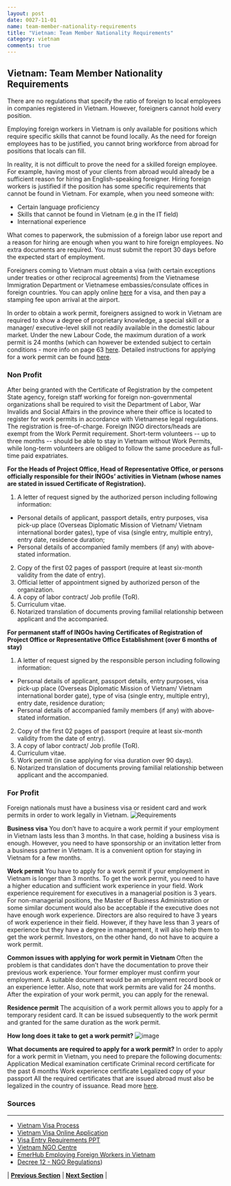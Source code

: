 ```yaml
---
layout: post
date: 0027-11-01
name: team-member-nationality-requirements
title: "Vietnam: Team Member Nationality Requirements"
category: vietnam
comments: true
---
```

## Vietnam: Team Member Nationality Requirements
There are no regulations that specify the ratio of foreign to local employees in companies registered in Vietnam. However, foreigners cannot hold every position.

Employing foreign workers in Vietnam is only available for positions which require specific skills that cannot be found locally. As the need for foreign employees has to be justified, you cannot bring workforce from abroad for positions that locals can fill. 

In reality, it is not difficult to prove the need for a skilled foreign employee. For example, having most of your clients from abroad would already be a sufficient reason for hiring an English-speaking foreigner. Hiring foreign workers is justified if the position has some specific requirements that cannot be found in Vietnam. For example, when you need someone with:
- Certain language proficiency
- Skills that cannot be found in Vietnam (e.g in the IT field)
- International experience
 
What comes to paperwork, the submission of a foreign labor use report and a reason for hiring are enough when you want to hire foreign employees. No extra documents are required. You must submit the report 30 days before the expected start of employment.
 
Foreigners coming to Vietnam must obtain a visa (with certain exceptions under treaties or other reciprocal agreements) from the Vietnamese Immigration Department or Vietnamese embassies/consulate offices in foreign countries. You can apply online [here](https://vietnamvisa.govt.vn/) for a visa, and then pay a stamping fee upon arrival at the airport.

In order to obtain a work permit, foreigners assigned to work in Vietnam are required to show a degree of proprietary knowledge, a special skill or a manager/ executive-level skill not readily available in the domestic labour market. Under the new Labour Code, the maximum duration of a work permit is 24 months (which can however be extended subject to certain conditions - more info on page 63 [here](https://www.pwc.com/vn/en/publications/2017/dbg-2017.pdf). Detailed instructions for applying for a work permit can be found [here](https://www.vietnamvisaonline.net/article/vietnam-visa-tips/vietnam-work-permit/).

### Non Profit
After being granted with the Certificate of Registration by the competent State agency, foreign staff working for foreign non-governmental organizations shall be required to visit the Department of Labor, War Invalids and Social Affairs in the province where their office is located to register for work permits in accordance with Vietnamese legal regulations. The registration is free-of-charge. Foreign INGO directors/heads are exempt from the Work Permit requirement. Short-term volunteers -- up to three months -- should be able to stay in Vietnam without Work Permits, while long-term volunteers are obliged to follow the same procedure as full-time paid expatriates.

**For the Heads of Project Office, Head of Representative Office, or persons officially responsible for their INGOs’ activities in Vietnam (whose names are stated in issued Certificate of Registration).**
1.   A letter of request signed by the authorized person including following information:
  + Personal details of applicant, passport details, entry purposes, visa pick-up place (Overseas Diplomatic Mission of Vietnam/ Vietnam international border gates), type of visa (single entry, multiple entry), entry date, residence duration;
  + Personal details of accompanied family members (if any) with above-stated information.
2.   Copy of the first 02 pages of passport (require at least six-month validity from the date of entry).
3.  Official letter of appointment signed by authorized person of the organization.
4.   A copy of labor contract/ Job profile (ToR).
5.   Curriculum vitae.
6.   Notarized translation of documents proving familial relationship between applicant and the accompanied.

**For permanent staff of INGOs having Certificates of Registration of Project Office or Representative Office Establishment (over 6 months of stay)**
1. A letter of request signed by the responsible person including following information:
  + Personal details of applicant, passport details, entry purposes, visa pick-up place (Overseas Diplomatic Mission of Vietnam/ Vietnam international border gate), type of visa (single entry, multiple entry), entry date, residence duration;
  + Personal details of accompanied family members (if any) with above-stated information.
2.   Copy of the first 02 pages of passport (require at least six-month validity from the date of entry).
3.  A copy of labor contract/ Job profile (ToR).
4. Curriculum vitae.
5. Work permit (in case applying for visa duration over 90 days).
6. Notarized translation of documents proving familial relationship between applicant and the accompanied.

### For Profit
Foreign nationals must have a business visa or resident card and work permits in order to work legally in Vietnam.
![Requirements](https://github.com/jwellsqu/global-blockchain-compliance-hub/blob/master/table1.png?raw=true "Requirements")

**Business visa**
You don’t have to acquire a work permit if your employment in Vietnam lasts less than 3 months. In that case, holding a business visa is enough. However, you need to have sponsorship or an invitation letter from a business partner in Vietnam. It is a convenient option for staying in Vietnam for a few months.
 
**Work permit**
You have to apply for a work permit if your employment in Vietnam is longer than 3 months. To get the work permit, you need to have a higher education and sufficient work experience in your field. Work experience requirement for executives in a managerial position is 3 years. For non-managerial positions, the Master of Business Administration or some similar document would also be acceptable if the executive does not have enough work experience. Directors are also required to have 3 years of work experience in their field. However, if they have less than 3 years of experience but they have a degree in management, it will also help them to get the work permit. Investors, on the other hand, do not have to acquire a work permit.
 
**Common issues with applying for work permit in Vietnam**
Often the problem is that candidates don’t have the documentation to prove their previous work experience. Your former employer must confirm your employment. A suitable document would be an employment record book or an experience letter. Also, note that work permits are valid for 24 months. After the expiration of your work permit, you can apply for the renewal.
 
**Residence permit**
The acquisition of a work permit allows you to apply for a temporary resident card. It can be issued subsequently to the work permit and granted for the same duration as the work permit.
 
**How long does it take to get a work permit?**
![image](https://emerhub.com/wp-content/uploads/Work-Permit-Acquisition-Timeline-Vietnam-2-1.jpg "IMAGE")

**What documents are required to apply for a work permit?**
In order to apply for a work permit in Vietnam, you need to prepare the following documents:
Application
Medical examination certificate
Criminal record certificate for the past 6 months
Work experience certificate
Legalized copy of your passport
All the required certificates that are issued abroad must also be legalized in the country of issuance. Read more [here](https://emerhub.com/vietnam/employing-foreign-workers-vietnam/).


### Sources 
---
- [Vietnam Visa Process](https://vietnamvisa.govt.vn/)
- [Vietnam Visa Online Application](https://www.vietnamvisaonline.net/article/vietnam-visa-tips/vietnam-work-permit/)
- [Visa Entry Requirements PPT](http://www.ngocentre.org.vn/webfm_send/11962)
- [Vietnam NGO Centre](http://www.ngocentre.org.vn/node/69)
- [EmerHub Employing Foreign Workers in Vietnam](https://emerhub.com/vietnam/employing-foreign-workers-vietnam/)
- [Decree 12 - NGO Regulations](http://ngocentre.org.vn/pipermail/ingodirectors/attachments/20120612/39ba538b/attachment-0024.pdf))

| **[Previous Section]( https://neo-project.github.io/global-blockchain-compliance-hub//vietnam/vietnam-registry-requirements.html)** | **[Next Section]( https://neo-project.github.io/global-blockchain-compliance-hub//vietnam/vietnam-tax-and-auditing-requirements.html)** |
